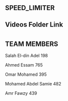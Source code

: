 ## SPEED_LIMITER

## Videos Folder Link 

# 

## TEAM MEMBERS       

Salah El-din Adel      198

Ahmed Essam            765

Omar Mohamed           395

Mohamed Abdel Samie    482

Amr Fawzy              439

